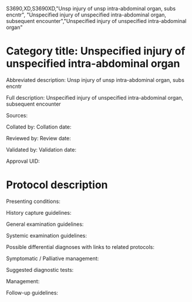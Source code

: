 S3690,XD,S3690XD,"Unsp injury of unsp intra-abdominal organ, subs encntr", "Unspecified injury of unspecified intra-abdominal organ, subsequent encounter","Unspecified injury of unspecified intra-abdominal organ"
# Category title: Unspecified injury of unspecified intra-abdominal organ

Abbreviated description: Unsp injury of unsp intra-abdominal organ, subs encntr

Full description: Unspecified injury of unspecified intra-abdominal organ, subsequent encounter

Sources:

Collated by:
Collation date:

Reviewed by:
Review date:

Validated by:
Validation date:

Approval UID:

# Protocol description

Presenting conditions:

History capture guidelines:

General examination guidelines:

Systemic examination guidelines:

Possible differential diagnoses with links to related protocols:

Symptomatic / Palliative management:

Suggested diagnostic tests:

Management:

Follow-up guidelines:
